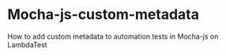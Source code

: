 # Mocha-js-custom-metadata
How to add custom metadata to automation tests in Mocha-js on LambdaTest
